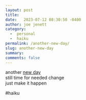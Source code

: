 ```yaml
---
layout: post
title:  
date:   2023-07-12 08:30:50 -0400
author: joe jenett
category:
  -  personal
  -  haiku
permalink: /another-new-day/
slug: another-new-day
summary: 
comments: false
---
```


<p>
another <a href="https://joejenett.com/newday/">new day</a><br>
still time for needed change<br>
just make it happen
</p>

#haiku  


<a href="https://brid.gy/publish/mastodon"></a>